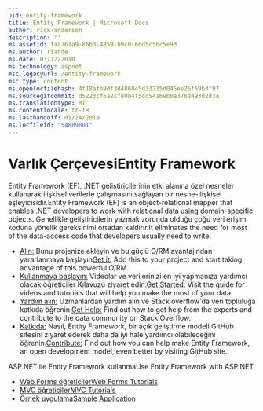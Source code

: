 ```yaml
---
uid: entity-framework
title: Entity Framework | Microsoft Docs
author: rick-anderson
description: ''
ms.assetid: faa761a9-86b3-4859-b9c0-60d5c5bc5e93
ms.author: riande
ms.date: 03/12/2010
ms.technology: aspnet
msc.legacyurl: /entity-framework
msc.type: content
ms.openlocfilehash: 4f18afb9df3d486845d33735d045ee26f59b3f97
ms.sourcegitcommit: d5223cf6a2cf80b4f5dc54169b0e376d493d2d3a
ms.translationtype: MT
ms.contentlocale: tr-TR
ms.lasthandoff: 01/24/2019
ms.locfileid: "54889801"
---
```

<a name="entity-framework"></a><span data-ttu-id="e1eb0-102">Varlık Çerçevesi</span><span class="sxs-lookup"><span data-stu-id="e1eb0-102">Entity Framework</span></span>
====================
<span data-ttu-id="e1eb0-103">Entity Framework (EF), .NET geliştiricilerinin etki alanına özel nesneler kullanarak ilişkisel verilerle çalışmasını sağlayan bir nesne-ilişkisel eşleyicisidir.</span><span class="sxs-lookup"><span data-stu-id="e1eb0-103">Entity Framework (EF) is an object-relational mapper that enables .NET developers to work with relational data using domain-specific objects.</span></span> <span data-ttu-id="e1eb0-104">Genellikle geliştiricilerin yazmak zorunda olduğu çoğu veri erişim koduna yönelik gereksinimi ortadan kaldırır.</span><span class="sxs-lookup"><span data-stu-id="e1eb0-104">It eliminates the need for most of the data-access code that developers usually need to write.</span></span>


- <span data-ttu-id="e1eb0-105">[Alın:](https://msdn.com/data/ee712906) Bunu projenize ekleyin ve bu güçlü O/RM avantajından yararlanmaya başlayın</span><span class="sxs-lookup"><span data-stu-id="e1eb0-105">[Get it:](https://msdn.com/data/ee712906) Add this to your project and start taking advantage of this powerful O/RM.</span></span>
- <span data-ttu-id="e1eb0-106">[Kullanmaya başlayın:](https://msdn.com/data/ee712907) Videolar ve verilerinizi en iyi yapmanıza yardımcı olacak öğreticiler Kılavuzu ziyaret edin.</span><span class="sxs-lookup"><span data-stu-id="e1eb0-106">[Get Started:](https://msdn.com/data/ee712907) Visit the guide for videos and tutorials that will help you make the most of your data.</span></span>
- <span data-ttu-id="e1eb0-107">[Yardım alın:](https://msdn.com/data/hh913619) Uzmanlardan yardım alın ve Stack overflow'da veri topluluğa katkıda öğrenin.</span><span class="sxs-lookup"><span data-stu-id="e1eb0-107">[Get Help:](https://msdn.com/data/hh913619) Find out how to get help from the experts and contribute to the data community on Stack Overflow.</span></span>
- <span data-ttu-id="e1eb0-108">[Katkıda:](https://github.com/aspnet/EntityFramework6) Nasıl, Entity Framework, bir açık geliştirme modeli GitHub sitesini ziyaret ederek daha da iyi hale yardımcı olabileceğini öğrenin.</span><span class="sxs-lookup"><span data-stu-id="e1eb0-108">[Contribute:](https://github.com/aspnet/EntityFramework6) Find out how you can help make Entity Framework, an open development model, even better by visiting GitHub site.</span></span>


<span data-ttu-id="e1eb0-109">ASP.NET ile Entity Framework kullanma</span><span class="sxs-lookup"><span data-stu-id="e1eb0-109">Use Entity Framework with ASP.NET</span></span>

- [<span data-ttu-id="e1eb0-110">Web Forms öğreticiler</span><span class="sxs-lookup"><span data-stu-id="e1eb0-110">Web Forms Tutorials</span></span>](web-forms/overview/older-versions-getting-started/getting-started-with-ef/the-entity-framework-and-aspnet-getting-started-part-1.md)
- [<span data-ttu-id="e1eb0-111">MVC öğreticiler</span><span class="sxs-lookup"><span data-stu-id="e1eb0-111">MVC Tutorials</span></span>](mvc/overview/getting-started/getting-started-with-ef-using-mvc/creating-an-entity-framework-data-model-for-an-asp-net-mvc-application.md)
- [<span data-ttu-id="e1eb0-112">Örnek uygulama</span><span class="sxs-lookup"><span data-stu-id="e1eb0-112">Sample Application</span></span>](https://webpifeed.blob.core.windows.net/webpifeed/Partners/ASP.NET%20MVC%20Application%20Using%20Entity%20Framework%20Code%20First.zip)
